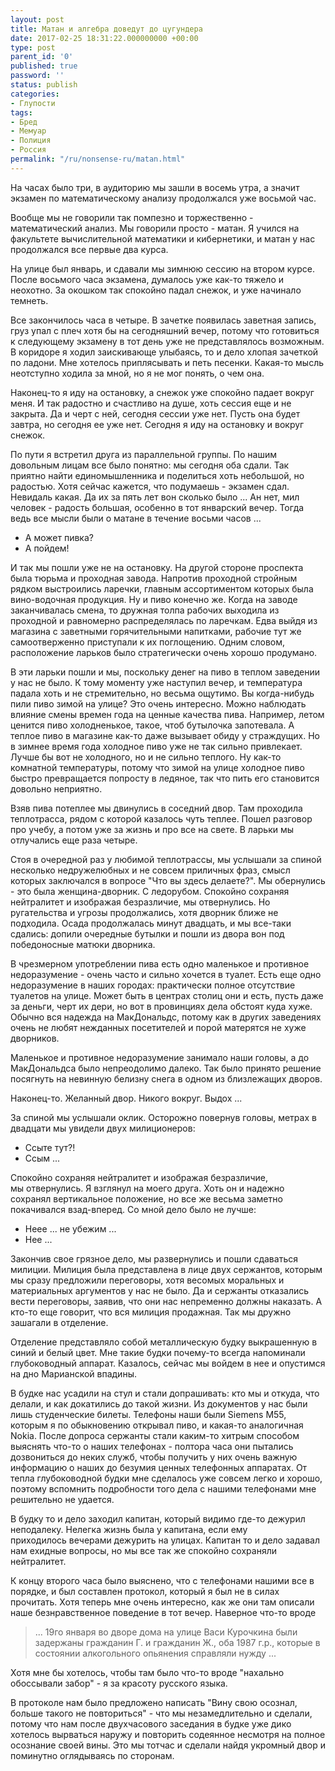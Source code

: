 ```yaml
---
layout: post
title: Матан и алгебра доведут до цугундера
date: 2017-02-25 18:31:22.000000000 +00:00
type: post
parent_id: '0'
published: true
password: ''
status: publish
categories:
- Глупости
tags:
- Бред
- Мемуар
- Полиция
- Россия
permalink: "/ru/nonsense-ru/matan.html"
---
```

На часах было три, в аудиторию мы зашли в восемь утра, а значит экзамен по математическому анализу продолжался уже восьмой час.



Вообще мы не говорили так помпезно и торжественно - математический анализ. Мы говорили просто - матан. Я учился на факультете вычислительной математики и кибернетики, и матан у нас продолжался все первые два курса.

На улице&nbsp;был январь, и сдавали мы зимнюю сессию на втором курсе. После восьмого часа экзамена, думалось уже как-то тяжело и неохотно. За окошком так спокойно падал снежок, и уже начинало темнеть.

Все закончилось часа в четыре. В зачетке появилась заветная запись, груз упал с плеч хотя бы на сегодняшний вечер, потому что готовиться к следующему экзамену в тот день уже не представлялось возможным. В коридоре я ходил заискивающе улыбаясь, то и дело хлопая зачеткой по ладони. Мне хотелось приплясывать и петь&nbsp;песенки. Какая-то мысль неотступно ходила за мной, но я не мог понять, о чем она.

Наконец-то я иду на остановку, а снежок уже спокойно падает вокруг меня. И так радостно и счастливо на душе, хоть сессия еще и не закрыта. Да и черт с ней, сегодня сессии уже нет. Пусть она будет завтра, но сегодня ее уже нет. Сегодня я иду на остановку и вокруг снежок.

По пути я встретил друга из параллельной группы. По нашим довольным лицам все было понятно: мы сегодня оба сдали. Так приятно найти единомышленника и поделиться хоть небольшой, но радостью. Хотя сейчас кажется, что подумаешь - экзамен сдал. Невидаль какая. Да их за пять лет вон сколько было ... Ан нет, мил человек - радость большая, особенно в тот январский вечер. Тогда ведь все мысли были о матане в течение восьми часов ...

- А может пивка?  
- А пойдем!

И так мы пошли уже не на остановку. На другой стороне проспекта была тюрьма и проходная завода. Напротив проходной стройным рядком выстроились ларечки, главным ассортиментом которых была вино-водочная продукция. Ну и пиво конечно же. Когда на заводе заканчивалась смена, то дружная толпа рабочих выходила из проходной и равномерно распределялась по ларечкам. Едва выйдя из магазина с заветными горячительными напитками, рабочие тут же самоотверженно приступали к их поглощению. Одним словом, расположение ларьков было стратегически очень хорошо продумано.

В эти ларьки пошли и мы, поскольку денег на пиво в теплом заведении у нас не было. К тому моменту уже наступил вечер, и температура падала хоть и не стремительно, но весьма ощутимо. Вы когда-нибудь пили пиво зимой на улице? Это очень интересно. Можно наблюдать влияние смены времен года на ценные качества пива. Например, летом ценится пиво холодненькое, такое, чтоб бутылочка запотевала. А теплое пиво в магазине как-то даже вызывает обиду у страждущих. Но в зимнее время года холодное пиво уже не так сильно привлекает. Лучше бы вот не холодного, но и не сильно теплого. Ну как-то комнатной температуры, потому что зимой на улице холодное пиво быстро превращается попросту в ледяное, так что пить его становится довольно неприятно.

Взяв пива потеплее мы двинулись в соседний двор. Там проходила теплотрасса, рядом с которой казалось чуть теплее. Пошел разговор про учебу, а потом уже за жизнь и про все на свете. В ларьки мы отлучались еще раза четыре.

Стоя в очередной раз у любимой теплотрассы, мы услышали за спиной несколько недружелюбных и не совсем приличных фраз, смысл которых заключался в вопросе&nbsp;"Что вы здесь делаете?". Мы обернулись - это была женщина-дворник. С ледорубом. Спокойно сохраняя нейтралитет и изображая безразличие, мы отвернулись. Но ругательства и угрозы продолжались, хотя дворник ближе не подходила. Осада продолжалась минут двадцать, и мы все-таки сдались: допили очередные бутылки и пошли из двора вон под победоносные матюки дворника.

В чрезмерном употреблении пива есть одно маленькое и противное недоразумение - очень часто и сильно хочется в туалет. Есть еще одно недоразумение в наших городах: практически полное отсутствие туалетов на улице. Может быть в центрах столиц они и есть, пусть даже за деньги, черт их дери, но вот в провинциях дела обстоят куда хуже. Обычно вся надежда на МакДональдс, потому как в других заведениях очень не любят нежданных посетителей и порой матерятся не хуже дворников.

Маленькое и противное недоразумение занимало наши головы, а до МакДональдса было непреодолимо далеко. Так было принято решение посягнуть на&nbsp;невинную белизну&nbsp;снега&nbsp;в одном из близлежащих дворов.

Наконец-то. Желанный двор. Никого вокруг. Выдох ...

За спиной мы услышали оклик. Осторожно повернув головы, метрах в двадцати мы увидели двух милиционеров:

- Ссыте тут?!  
- Ссым ...

Спокойно сохраняя нейтралитет и изображая безразличие, мы&nbsp;отвернулись. Я взглянул на моего друга. Хоть он и надежно сохранял вертикальное положение, но все же весьма заметно покачивался взад-вперед. Со мной дело было не лучше:

- Неее ... не убежим ...  
- Нее ...

Закончив свое грязное дело, мы развернулись и пошли сдаваться милиции. Милиция была представлена в лице двух сержантов, которым мы сразу предложили переговоры, хотя весомых моральных и материальных аргументов у нас не было. Да и сержанты отказались вести переговоры, заявив, что они нас непременно должны наказать. А кто-то еще говорит, что вся милиция продажная. Так мы дружно зашагали&nbsp;в отделение.

Отделение представляло собой металлическую будку выкрашенную в синий и белый цвет. Мне такие будки почему-то всегда напоминали глубоководный аппарат. Казалось, сейчас мы войдем в нее и опустимся на дно Марианской впадины.

В будке нас усадили на стул и стали допрашивать: кто мы и откуда, что делали, и как докатились до такой жизни. Из документов у нас были лишь студенческие билеты. Телефоны наши были Siemens M55, которым я по обыкновению открывал пиво, и какая-то аналогичная Nokia. После допроса сержанты стали каким-то хитрым способом выяснять что-то о наших телефонах - полтора часа они пытались дозвониться до неких&nbsp;служб, чтобы получить&nbsp;у них очень важную информацию о наших до безумия ценных телефонных аппаратах. От тепла глубоководной будки мне сделалось уже совсем легко и хорошо, поэтому вспомнить подробности того дела с нашими телефонами мне решительно не удается.

В будку то и дело заходил капитан, который видимо где-то дежурил неподалеку. Нелегка жизнь была у капитана, если ему приходилось&nbsp;вечерами дежурить на улицах. Капитан то и дело задавал нам ехидные вопросы, но мы все так же спокойно сохраняли нейтралитет.

К концу второго часа было выяснено, что с телефонами нашими все в порядке, и был составлен протокол, который я был не в силах прочитать. Хотя теперь мне очень интересно, как же они там описали наше безнравственное поведение в тот вечер. Наверное что-то вроде

> ... 19го января во дворе дома на улице&nbsp;Васи Курочкина были задержаны гражданин Г. и гражданин Ж., оба 1987 г.р., которые в состоянии алкогольного опьянения справляли нужду ...

Хотя мне бы хотелось, чтобы там было что-то вроде "нахально обоссывали забор" - я за красоту русского языка.

В протоколе нам было предложено написать "Вину свою осознал, больше такого не повториться" - что мы незамедлительно и сделали, потому что нам после двухчасового заседания в будке уже дико хотелось вырваться наружу и повторить содеянное несмотря на полное осознание своей вины. Это&nbsp;мы тотчас и сделали найдя укромный двор и поминутно оглядываясь по сторонам.

